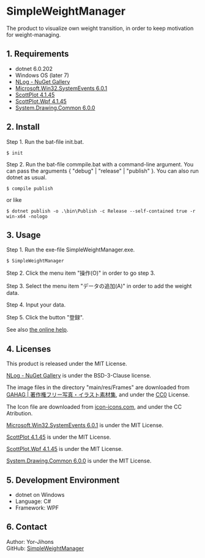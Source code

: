 # SimpleWeightManager

The product to visualize own weight transition, in order to keep motivation for weight-managing.

## 1. Requirements

- dotnet 6.0.202
- Windows OS (later 7)
- [NLog - NuGet Gallery](https://www.nuget.org/packages/NLog/)
- [Microsoft.Win32.SystemEvents 6.0.1](https://www.nuget.org/packages/Microsoft.Win32.SystemEvents)
- [ScottPlot 4.1.45](https://www.nuget.org/packages/ScottPlot/4.1.45)
- [ScottPlot.Wpf 4.1.45](https://www.nuget.org/packages/ScottPlot.WPF/5.0.0-beta)
- [System.Drawing.Common 6.0.0](https://www.nuget.org/packages/System.Drawing.Common)

## 2. Install

Step 1. Run the bat-file init.bat.

```
$ init
```
Step 2. Run the bat-file commpile.bat with a command-line argument.
You can pass the arguments { "debug" | "release" | "publish" }.
You can also run dotnet as usual.

```
$ compile publish
```

or like

```
$ dotnet publish -o .\bin\Publish -c Release --self-contained true -r win-x64 -nologo
```

## 3. Usage

Step 1. Run the exe-file SimpleWeightManager.exe.

```
$ SimpleWeightManager
```

Step 2. Click the menu item "操作(O)" in order to go step 3.

Step 3. Select the menu item "データの追加(A)" in order to add the weight data.

Step 4. Input your data.

Step 5. Click the button "登録".

See also [the online help](https://yor-jroom.com/help/ja/simpleweightmanager.html).

## 4. Licenses

This product is released under the MIT License.

[NLog - NuGet Gallery](https://www.nuget.org/packages/NLog/) is under the BSD-3-Clause license.

The image files in the directory "main/res/Frames" are downloaded from [GAHAG | 著作権フリー写真・イラスト素材集](https://gahag.net/), and under the [CC0](https://creativecommons.org/share-your-work/public-domain/cc0) License.

The Icon file are downloaded from [icon-icons.com](https://icon-icons.com/ja/%E3%82%A2%E3%82%A4%E3%82%B3%E3%83%B3/%E3%82%A2%E3%83%97%E3%83%AA/129133), and under the CC Atribution.

[Microsoft.Win32.SystemEvents 6.0.1](https://www.nuget.org/packages/Microsoft.Win32.SystemEvents) is under the MIT License.

[ScottPlot 4.1.45](https://www.nuget.org/packages/ScottPlot/4.1.45) is under the MIT License.

[ScottPlot.Wpf 4.1.45](https://www.nuget.org/packages/ScottPlot.WPF/5.0.0-beta) is under the MIT License.

[System.Drawing.Common 6.0.0](https://www.nuget.org/packages/System.Drawing.Common) is under the MIT License.

## 5. Development Environment

- dotnet on Windows
- Language: C#
- Framework: WPF

## 6. Contact

Author: Yor-Jihons  
GitHub: [SimpleWeightManager](https://github.com/Yor-Jihons/SimpleWeightManager)  
